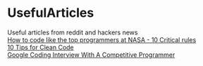 # UsefulArticles
Useful articles from reddit and hackers news  
[How to code like the top programmers at NASA - 10 Critical rules](NASA)   
[10 Tips for Clean Code](https://youtu.be/UjhX2sVf0eg)  
[Google Coding Interview With A Competitive Programmer](https://youtu.be/EuPSibuIKIg)  

